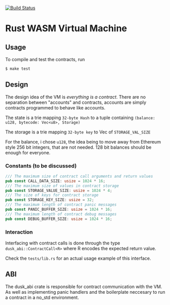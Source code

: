 [![Build Status](https://travis-ci.com/dusk-network/rusk-vm.svg?token=h3rscYNqTnqYVQKspVPT&branch=master)](https://travis-ci.com/dusk-network/rusk-vm)

# Rust WASM Virtual Machine

## Usage

To compile and test the contracts, run

```bash
$ make test
```

## Design

The design idea of the VM is _everything is a contract_. There are no separation between "accounts" and contracts, accounts are simply contracts programmed to behave like accounts.

The state is a trie mapping `32-byte Hash` to a tuple containing `(balance: u128, bytecode: Vec<u8>, Storage)`

The storage is a trie mapping `32-byte key` to Vec<u8> of `STORAGE_VAL_SIZE`

For the balance, i chose `u128`, the idea being to move away from Ethereum style 256 bit integers, that are not needed. 128 bit balances should be enough for everyone.

### Constants (to be discussed)

```rust
/// The maximum size of contract call arguments and return values
pub const CALL_DATA_SIZE: usize = 1024 * 16;
/// The maximum size of values in contract storage
pub const STORAGE_VALUE_SIZE: usize = 1024 * 4;
/// The size of keys for contract storage
pub const STORAGE_KEY_SIZE: usize = 32;
/// The maximum length of contract panic messages
pub const PANIC_BUFFER_SIZE: usize = 1024 * 16;
/// The maximum length of contract debug messages
pub const DEBUG_BUFFER_SIZE: usize = 1024 * 16;
```

### Interaction

Interfacing with contract calls is done through the type `dusk_abi::ContractCall<R>` where R encodes the expected return value.

Check the `tests/lib.rs` for an actual usage example of this interface.

## ABI

The dusk_abi crate is responsible for contract communication with the VM. As well as implementing panic handlers and the boilerplate neccesary to run a contract in a no_std environment.

